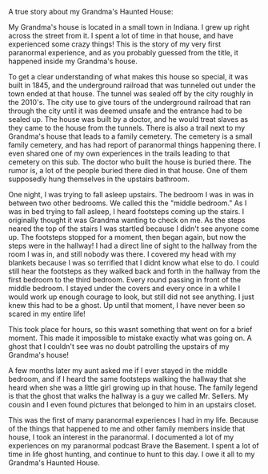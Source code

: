 A true story about my Grandma's Haunted House:

My Grandma's house is located in a small town in Indiana. I grew up right across the street from it. I spent a lot of time in that house, and have experienced some crazy things! This is the story of my very first paranormal experience, and as you probably guessed from the title, it happened inside my Grandma's house.

To get a clear understanding of what makes this house so special, it was built in 1845, and the underground railroad that was tunneled out under the town ended at that house. The tunnel was sealed off by the city roughly in the 2010's. The city use to give tours of the underground railroad that ran through the city until it was deemed unsafe and the entrance had to be sealed up. The house was built by a doctor, and he would treat slaves as they came to the house from the tunnels. There is also a trail next to my Grandma's house that leads to a family cemetery. The cemetery is a small family cemetery, and has had report of paranormal things happening there. I even shared one of my own experiences in the trails leading to that cemetery on this sub. The doctor who built the house is buried there. The rumor is, a lot of the people buried there died in that house. One of them supposedly hung themselves in the upstairs bathroom.

One night, I was trying to fall asleep upstairs. The bedroom I was in was in between two other bedrooms. We called this the "middle bedroom." As I was in bed trying to fall asleep, I heard footsteps coming up the stairs. I originally thought it was Grandma wanting to check on me. As the steps neared the top of the stairs I was startled because I didn't see anyone come up. The footsteps stopped for a moment, then began again, but now the steps were in the hallway! I had a direct line of sight to the hallway from the room I was in, and still nobody was there. I covered my head with my blankets because I was so terrified that I didnt know what else to do. I could still hear the footsteps as they walked back and forth in the hallway from the first bedroom to the third bedroom. Every round passing in front of the middle bedroom. I stayed under the covers and every once in a while I would work up enough courage to look, but still did not see anything. I just knew this had to be a ghost. Up until that moment, I have never been so scared in my entire life!

This took place for hours, so this wasnt something that went on for a brief moment. This made it impossible to mistake exactly what was going on. A ghost that I couldn't see was no doubt patrolling the upstairs of my Grandma's house!

A few months later my aunt asked me if I ever stayed in the middle bedroom, and if I heard the same footsteps walking the hallway that she heard when she was a little girl growing up in that house. The family legend is that the ghost that walks the hallway is a guy we called Mr. Sellers. My cousin and I even found pictures that belonged to him in an upstairs closet. 

This was the first of many paranormal experiences I had in my life. Because of the things that happened to me and other family members inside that house, I took an interest in the paranormal. I documented a lot of my experiences on my paranormal podcast Brave the Basement. I spent a lot of time in life ghost hunting, and continue to hunt to this day. I owe it all to my Grandma's Haunted House.
